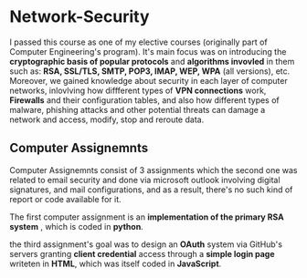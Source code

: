 # Network-Security

I passed this course as one of my elective courses (originally part of Computer Engineering's program). It's main focus was on introducing the **cryptographic basis of popular protocols** and **algorithms invovled** in them such as: **RSA, SSL/TLS, SMTP, POP3, IMAP, WEP, WPA** (all versions), etc. Moreover, we gained knowledge about security in each layer of computer networks, inlovlving how diffferent types of **VPN connections** work, **Firewalls** and their configuration tables, and also how different types of malware, phishing attacks and other potential threats can damage a network and access, modify, stop and reroute data. 

## Computer Assignemnts
Computer Assignemnts consist of 3 assignments which the second one was related to email security and done via microsoft outlook involving digital signatures, and mail configurations, and as a result, there's no such kind of report or code available for it.

The first computer assignment is an **implementation of the primary RSA system** , which is coded in **python**. 

the third assignment's goal was to design an **OAuth** system via GitHub's servers granting **client credential** access through a **simple login page** writeten in **HTML**, which was itself coded in **JavaScript**. 



